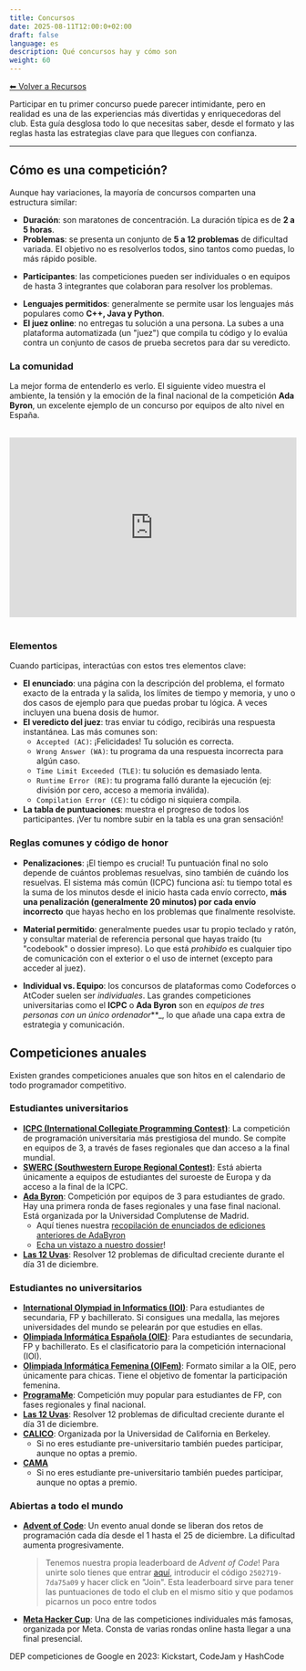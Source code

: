 ```yaml
---
title: Concursos
date: 2025-08-11T12:00:0+02:00
draft: false
language: es
description: Qué concursos hay y cómo son
weight: 60
---
```


[⬅ Volver a Recursos](../)

Participar en tu primer concurso puede parecer intimidante, pero en realidad es una de las experiencias más divertidas y enriquecedoras del club. Esta guía desglosa todo lo que necesitas saber, desde el formato y las reglas hasta las estrategias clave para que llegues con confianza.

---


## Cómo es una competición?

Aunque hay variaciones, la mayoría de concursos comparten una estructura similar:

- **Duración**: son maratones de concentración. La duración típica es de **2 a 5 horas**.
- **Problemas**: se presenta un conjunto de **5 a 12 problemas** de dificultad variada. El objetivo no es resolverlos todos, sino tantos como puedas, lo más rápido posible.
* **Participantes**: las competiciones pueden ser individuales o en equipos de hasta 3 integrantes que colaboran para resolver los problemas.
- **Lenguajes permitidos**: generalmente se permite usar los lenguajes más populares como **C++, Java y Python**.
- **El juez online**: no entregas tu solución a una persona. La subes a una plataforma automatizada (un "juez") que compila tu código y lo evalúa contra un conjunto de casos de prueba secretos para dar su veredicto.


### La comunidad

La mejor forma de entenderlo es verlo. El siguiente vídeo muestra el ambiente, la tensión y la emoción de la final nacional de la competición **Ada Byron**, un excelente ejemplo de un concurso por equipos de alto nivel en España.

<br>
<div style="display: flex; justify-content: center;">
    <iframe width="560" height="315" src="https://www.youtube.com/embed/H7emGqxE3NI?si=Pf-P1Z9GS7BHN8AK" title="YouTube video player" frameborder="0" allow="accelerometer; autoplay; clipboard-write; encrypted-media; gyroscope; picture-in-picture; web-share" referrerpolicy="strict-origin-when-cross-origin" allowfullscreen></iframe>
</div>
<br>


### Elementos

Cuando participas, interactúas con estos tres elementos clave:

- **El enunciado**: una página con la descripción del problema, el formato exacto de la entrada y la salida, los límites de tiempo y memoria, y uno o dos casos de ejemplo para que puedas probar tu lógica. A veces incluyen una buena dosis de humor.
- **El veredicto del juez**: tras enviar tu código, recibirás una respuesta instantánea. Las más comunes son:
  - `Accepted (AC)`: ¡Felicidades! Tu solución es correcta.
  - `Wrong Answer (WA)`: tu programa da una respuesta incorrecta para algún caso.
  - `Time Limit Exceeded (TLE)`: tu solución es demasiado lenta.
  - `Runtime Error (RE)`: tu programa falló durante la ejecución (ej: división por cero, acceso a memoria inválida).
  - `Compilation Error (CE)`: tu código ni siquiera compila.
- **La tabla de puntuaciones**: muestra el progreso de todos los participantes. ¡Ver tu nombre subir en la tabla es una gran sensación!


### Reglas comunes y código de honor

- **Penalizaciones**: ¡El tiempo es crucial! Tu puntuación final no solo depende de cuántos problemas resuelvas, sino también de cuándo los resuelvas. El sistema más común (ICPC) funciona así: tu tiempo total es la suma de los minutos desde el inicio hasta cada envío correcto, **más una penalización (generalmente 20 minutos) por cada envío incorrecto** que hayas hecho en los problemas que finalmente resolviste.

- **Material permitido**: generalmente puedes usar tu propio teclado y ratón, y consultar material de referencia personal que hayas traído (tu "codebook" o dossier impreso). Lo que está _prohibido_ es cualquier tipo de comunicación con el exterior o el uso de internet (excepto para acceder al juez).

- **Individual vs. Equipo**: los concursos de plataformas como Codeforces o AtCoder suelen ser _individuales_. Las grandes competiciones universitarias como el **ICPC** o **Ada Byron** son en _equipos de tres personas con un único ordenador_**_, lo que añade una capa extra de estrategia y comunicación.


## Competiciones anuales

Existen grandes competiciones anuales que son hitos en el calendario de todo programador competitivo.


### Estudiantes universitarios

- **[ICPC (International Collegiate Programming Contest)](https://icpc.global)**: La competición de programación universitaria más prestigiosa del mundo. Se compite en equipos de 3, a través de fases regionales que dan acceso a la final mundial.
- **[SWERC (Southwestern Europe Regional Contest)](https://swerc.eu)**: Está abierta únicamente a equipos de estudiantes del suroeste de Europa y da acceso a la final de la ICPC.
- **[Ada Byron](https://ada-byron.es/)**: Competición por equipos de 3 para estudiantes de grado. Hay una primera ronda de fases regionales y una fase final nacional. Está organizada por la Universidad Complutense de Madrid.
  - Aquí tienes nuestra [recopilación de enunciados de ediciones anteriores de AdaByron](https://drive.google.com/drive/folders/1xleZ_-1_LyoHV7SDbyXg_fQ2m_BMrO82?usp=sharing)
  - [Echa un vistazo a nuestro dossier](https://github.com/algoritmiaUS/dossier-template/tree/master/output)!
- **[Las 12 Uvas](https://las12uvas.es)**: Resolver 12 problemas de dificultad creciente durante el día 31 de diciembre.


### Estudiantes no universitarios

  - **[International Olympiad in Informatics (IOI)](https://ioinformatics.org/)**: Para estudiantes de secundaria, FP y bachillerato. Si consigues una medalla, las mejores universidades del mundo se pelearán por que estudies en ellas.
  - **[Olimpiada Informática Española (OIE)](https://olimpiada-informatica.org)**: Para estudiantes de secundaria, FP y bachillerato. Es el clasificatorio para la competición internacional (IOI).
  - **[Olimpiada Informática Femenina (OIFem)](https://oifem.es)**: Formato similar a la OIE, pero únicamente para chicas. Tiene el objetivo de fomentar la participación femenina.
  - **[ProgramaMe](https://programame.com)**: Competición muy popular para estudiantes de FP, con fases regionales y final nacional.
  - **[Las 12 Uvas](https://las12uvas.es)**: Resolver 12 problemas de dificultad creciente durante el día 31 de diciembre.
  - **[CALICO](https://calico.cs.berkeley.edu/)**: Organizada por la Universidad de California en Berkeley.
    - Si no eres estudiante pre-universitario también puedes participar, aunque no optas a premio.
  - **[CAMA](https://www.camacontest.org/)**
    - Si no eres estudiante pre-universitario también puedes participar, aunque no optas a premio.


### Abiertas a todo el mundo

- **[Advent of Code](https://adventofcode.com)**: Un evento anual donde se liberan dos retos de programación cada día desde el 1 hasta el 25 de diciembre. La dificultad aumenta progresivamente.
  > Tenemos nuestra propia leaderboard de *Advent of Code*! Para unirte solo tienes que entrar [aquí](https://adventofcode.com/2023/leaderboard/private), introducir el código `2502719-7da75a09` y hacer click en "Join". Esta leaderboard sirve para tener las puntuaciones de todo el club en el mismo sitio y que podamos picarnos un poco entre todos
- **[Meta Hacker Cup](https://www.facebook.com/codingcompetitions/hacker-cup)**: Una de las competiciones individuales más famosas, organizada por Meta. Consta de varias rondas online hasta llegar a una final presencial.

DEP competiciones de Google en 2023: Kickstart, CodeJam y HashCode
